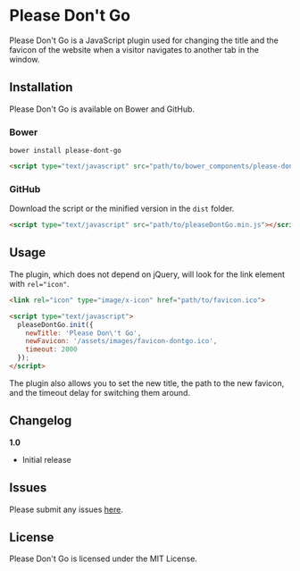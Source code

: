 # Please Don't Go

Please Don't Go is a JavaScript plugin used for changing the title and the favicon of the website when a visitor navigates to another tab in the window.

## Installation
Please Don't Go is available on Bower and GitHub.

### Bower
```
bower install please-dont-go
```

```html
<script type="text/javascript" src="path/to/bower_components/please-dont-go/dist/pleaseDontGo.min.js"></script>
```

### GitHub
Download the script or the minified version in the ````dist```` folder.

```html
<script type="text/javascript" src="path/to/pleaseDontGo.min.js"></script>
```

## Usage
The plugin, which does not depend on jQuery, will look for the link element with ````rel="icon"````. 

```html
<link rel="icon" type="image/x-icon" href="path/to/favicon.ico">
```

```html
<script type="text/javascript">
  pleaseDontGo.init({
    newTitle: 'Please Don\'t Go',
    newFavicon: '/assets/images/favicon-dontgo.ico',
    timeout: 2000
  });
</script>
```

The plugin also allows you to set the new title, the path to the new favicon, and the timeout delay for switching them around.

## Changelog
**1.0**
* Initial release

## Issues
Please submit any issues [here](https://github.com/thomasvaeth/please-dont-go/issues).

## License
Please Don't Go is licensed under the MIT License.
